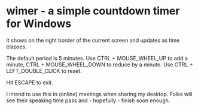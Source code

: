 # wimer - a simple countdown timer for Windows

It shows on the right border of the current screen and updates as time elapses.

The default period is 5 minutes.
Use CTRL + MOUSE_WHEEL_UP to add a minute, CTRL + MOUSE_WHEEL_DOWN to reduce by a minute.
Use CTRL + LEFT_DOUBLE_CLICK to reset.

Hit ESCAPE to exit.

I intend to use this in (online) meetings when sharing my desktop. Folks will
see their speaking time pass and - hopefully - finish soon enough.
